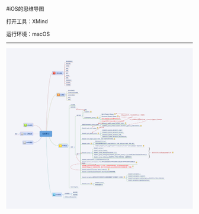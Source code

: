 #iOS的思维导图

打开工具：XMind

运行环境：macOS

----

![image](https://github.com/TabCen/ImageFile/blob/master/XMind_-__GitHubFile_XMind_iOSLearning_xmind.png)

